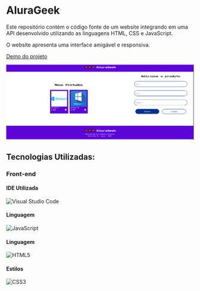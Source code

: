 # AluraGeek

Este repositório contém o código fonte de um website integrando em uma API desenvolvido utilizando as linguagens HTML, CSS e JavaScript. 

O website apresenta uma interface amigável e responsiva.



[Demo do projeto]()

![Capa projeto](https://github.com/ermersonoliveira/AluraGeek/blob/main/img/capa-projeto.png)

## Tecnologias Utilizadas:

### Front-end

#### IDE Utilizada

![Visual Studio Code](https://img.shields.io/badge/Visual_Studio_Code-0078D4?style=for-the-badge&logo=visual%20studio%20code&logoColor=whit)

#### Linguagem 

![JavaScript](https://img.shields.io/badge/JavaScript-F7DF1E?style=for-the-badge&logo=javascript&logoColor=black)

#### Linguagem

![HTML5](https://img.shields.io/badge/HTML5-E34F26?style=for-the-badge&logo=html5&logoColor=white)

#### Estilos 

![CSS3](https://img.shields.io/badge/CSS3-1572B6?style=for-the-badge&logo=css3&logoColor=white)
